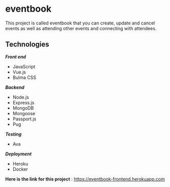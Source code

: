 # eventbook
This project is called eventbook that you can create, update and cancel events as well as attending other events and connecting with attendees. 
## Technologies
***Front end***
* JavaScript
* Vue.js
* Bulma CSS

***Backend***
* Node.js
* Express.js
* MongoDB
* Mongoose
* Passport.js
* Pug

***Testing***
* Ava

***Deployment***
* Heroku
* Docker

**Here is the link for this project** : https://eventbook-frontend.herokuapp.com
